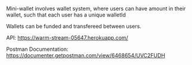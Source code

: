 Mini-wallet involves wallet system, where users can have amount in their wallet, such that each user has a unique walletId

Wallets can be funded and transfereed between users.

API: https://warm-stream-05647.herokuapp.com/

Postman Documentation: https://documenter.getpostman.com/view/6468654/UVC2FUDH
